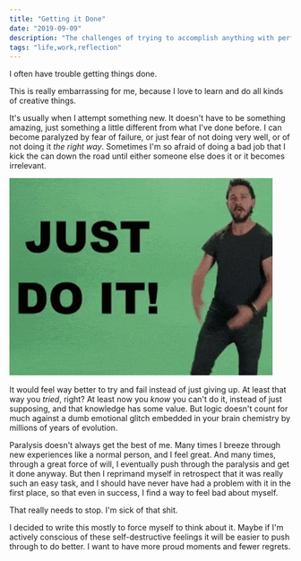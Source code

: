 ```yaml
---
title: "Getting it Done"
date: "2019-09-09"
description: "The challenges of trying to accomplish anything with perfectionist paralysis"
tags: "life,work,reflection"
---
```


I often have trouble getting things done.

This is really embarrassing for me, because I love to learn and do all kinds of creative things.

It's usually when I attempt something new. It doesn't have to be something amazing, just something a little different from what I've done before. I can become paralyzed by fear of failure, or just fear of not doing very well, or of not doing it _the right way_. Sometimes I'm so afraid of doing a bad job that I kick the can down the road until either someone else does it or it becomes irrelevant.

![Shia LaBeouf screaming "Just do it!"](just-do-it.gif)

It would feel way better to try and fail instead of just giving up. At least that way you _tried_, right? At least now you _know_ you can't do it, instead of just supposing, and that knowledge has some value. But logic doesn't count for much against a dumb emotional glitch embedded in your brain chemistry by millions of years of evolution.

Paralysis doesn't always get the best of me. Many times I breeze through new experiences like a normal person, and I feel great. And many times, through a great force of will, I eventually push through the paralysis and get it done anyway. But then I reprimand myself in retrospect that it was really such an easy task, and I should have never have had a problem with it in the first place, so that even in success, I find a way to feel bad about myself.

That really needs to stop. I'm sick of that shit.

I decided to write this mostly to force myself to think about it. Maybe if I'm actively conscious of these self-destructive feelings it will be easier to push through to do better. I want to have more proud moments and fewer regrets.
